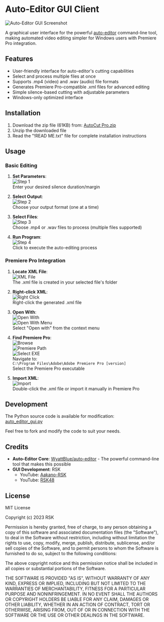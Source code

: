 # Auto-Editor GUI Client

![Auto-Editor GUI Screenshot](https://i.imgur.com/JviStmf.png)

A graphical user interface for the powerful [auto-editor](https://github.com/WyattBlue/auto-editor) command-line tool, making automated video editing simpler for Windows users with Premiere Pro integration.

## Features

- User-friendly interface for auto-editor's cutting capabilities
- Select and process multiple files at once
- Supports .mp4 (video) and .wav (audio) file formats
- Generates Premiere Pro-compatible .xml files for advanced editing
- Simple silence-based cutting with adjustable parameters
- Windows-only optimized interface

## Installation

1. Download the zip file (61KB) from: [AutoCut Pro.zip](https://github.com/RSK48/Auto-editor-mint-/blob/main/AutoCut%20Pro.zip)
2. Unzip the downloaded file
3. Read the "!READ ME.txt" file for complete installation instructions

## Usage

### Basic Editing
1. **Set Parameters**:  
   ![Step 1](https://i.imgur.com/nkHghyE.png)  
   Enter your desired silence duration/margin

2. **Select Output**:  
   ![Step 2](https://i.imgur.com/l1Rcnp0.png)  
   Choose your output format (one at a time)

3. **Select Files**:  
   ![Step 3](https://i.imgur.com/uqwqzDd.png)  
   Choose .mp4 or .wav files to process (multiple files supported)

4. **Run Program**:  
   ![Step 4](https://i.imgur.com/8XUhCsl.png)  
   Click to execute the auto-editing process

### Premiere Pro Integration
1. **Locate XML File**:  
   ![XML File](https://i.imgur.com/qOB1uV5.png)  
   The .xml file is created in your selected file's folder

2. **Right-click XML**:  
   ![Right Click](https://i.imgur.com/IJXV4TG.png)  
   Right-click the generated .xml file

3. **Open With**:  
   ![Open With](https://i.imgur.com/ejiJnqs.png)  
   ![Open With Menu](https://i.imgur.com/CbGOdKV.png)  
   Select "Open with" from the context menu

4. **Find Premiere Pro**:  
   ![Browse](https://i.imgur.com/gfssKaw.png)  
   ![Premiere Path](https://i.imgur.com/yhb57UD.png)  
   ![Select EXE](https://i.imgur.com/GQV6aQO.png)  
   Navigate to:  
   `C:\Program Files\Adobe\Adobe Premiere Pro [version]`  
   Select the Premiere Pro executable

5. **Import XML**:  
   ![Import](https://i.imgur.com/HNyC4M0.png)  
   Double-click the .xml file or import it manually in Premiere Pro

## Development

The Python source code is available for modification:  
[auto_editor_gui.py](https://github.com/RSK48/Auto-editor-mint-/blob/main/auto_editor_gui.py)

Feel free to fork and modify the code to suit your needs.

## Credits

- **Auto-Editor Core**: [WyattBlue/auto-editor](https://github.com/WyattBlue/auto-editor) - The powerful command-line tool that makes this possible
- **GUI Development**: RSK  
  - YouTube: [Aakano-RSK](https://www.youtube.com/@aakano-rsk)  
  - YouTube: [RSK48](https://www.youtube.com/@RSK48)  

## License

MIT License

Copyright (c) 2023 RSK

Permission is hereby granted, free of charge, to any person obtaining a copy
of this software and associated documentation files (the "Software"), to deal
in the Software without restriction, including without limitation the rights
to use, copy, modify, merge, publish, distribute, sublicense, and/or sell
copies of the Software, and to permit persons to whom the Software is
furnished to do so, subject to the following conditions:

The above copyright notice and this permission notice shall be included in all
copies or substantial portions of the Software.

THE SOFTWARE IS PROVIDED "AS IS", WITHOUT WARRANTY OF ANY KIND, EXPRESS OR
IMPLIED, INCLUDING BUT NOT LIMITED TO THE WARRANTIES OF MERCHANTABILITY,
FITNESS FOR A PARTICULAR PURPOSE AND NONINFRINGEMENT. IN NO EVENT SHALL THE
AUTHORS OR COPYRIGHT HOLDERS BE LIABLE FOR ANY CLAIM, DAMAGES OR OTHER
LIABILITY, WHETHER IN AN ACTION OF CONTRACT, TORT OR OTHERWISE, ARISING FROM,
OUT OF OR IN CONNECTION WITH THE SOFTWARE OR THE USE OR OTHER DEALINGS IN THE
SOFTWARE.
